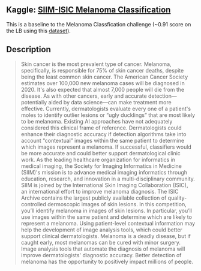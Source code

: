 ## Kaggle: [SIIM-ISIC Melanoma Classification](https://www.kaggle.com/c/siim-isic-melanoma-classification)

This is a baseline to the Melanoma Classfication challenge (~0.91 score on the LB using this [dataset](https://www.kaggle.com/cdeotte/jpeg-melanoma-256x256)).

## Description
>Skin cancer is the most prevalent type of cancer. Melanoma, specifically, is responsible for 75% of skin cancer deaths, despite being the least common skin cancer. The American Cancer Society estimates over 100,000 new melanoma cases will be diagnosed in 2020. It's also expected that almost 7,000 people will die from the disease. As with other cancers, early and accurate detection—potentially aided by data science—can make treatment more effective.
Currently, dermatologists evaluate every one of a patient's moles to identify outlier lesions or “ugly ducklings” that are most likely to be melanoma. Existing AI approaches have not adequately considered this clinical frame of reference. Dermatologists could enhance their diagnostic accuracy if detection algorithms take into account “contextual” images within the same patient to determine which images represent a melanoma. If successful, classifiers would be more accurate and could better support dermatological clinic work.
As the leading healthcare organization for informatics in medical imaging, the Society for Imaging Informatics in Medicine (SIIM)'s mission is to advance medical imaging informatics through education, research, and innovation in a multi-disciplinary community. SIIM is joined by the International Skin Imaging Collaboration (ISIC), an international effort to improve melanoma diagnosis. The ISIC Archive contains the largest publicly available collection of quality-controlled dermoscopic images of skin lesions.
In this competition, you’ll identify melanoma in images of skin lesions. In particular, you’ll use images within the same patient and determine which are likely to represent a melanoma. Using patient-level contextual information may help the development of image analysis tools, which could better support clinical dermatologists.
Melanoma is a deadly disease, but if caught early, most melanomas can be cured with minor surgery. Image analysis tools that automate the diagnosis of melanoma will improve dermatologists' diagnostic accuracy. Better detection of melanoma has the opportunity to positively impact millions of people.

